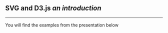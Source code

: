 ## SVG and D3.js *an introduction*

<hr />

<p> You will find the examples from the presentation below
